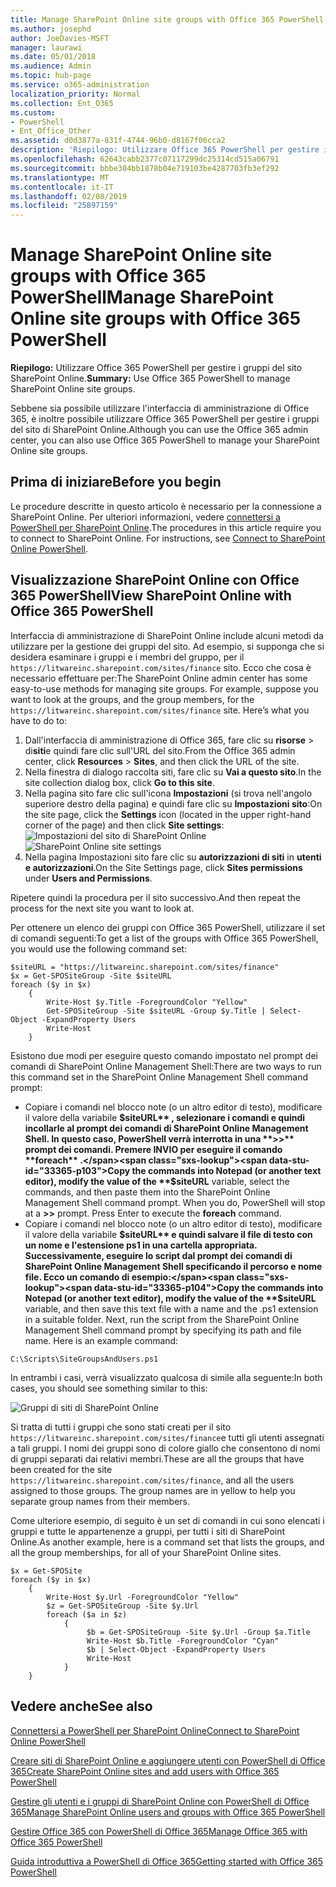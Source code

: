 ```yaml
---
title: Manage SharePoint Online site groups with Office 365 PowerShell
ms.author: josephd
author: JoeDavies-MSFT
manager: laurawi
ms.date: 05/01/2018
ms.audience: Admin
ms.topic: hub-page
ms.service: o365-administration
localization_priority: Normal
ms.collection: Ent_O365
ms.custom:
- PowerShell
- Ent_Office_Other
ms.assetid: d0d3877a-831f-4744-96b0-d8167f06cca2
description: 'Riepilogo: Utilizzare Office 365 PowerShell per gestire i gruppi del sito SharePoint Online.'
ms.openlocfilehash: 62643cabb2377c07117299dc25314cd515a06791
ms.sourcegitcommit: bbbe304bb1878b04e719103be4287703fb3ef292
ms.translationtype: MT
ms.contentlocale: it-IT
ms.lasthandoff: 02/08/2019
ms.locfileid: "25897159"
---
```

# <a name="manage-sharepoint-online-site-groups-with-office-365-powershell"></a><span data-ttu-id="33365-103">Manage SharePoint Online site groups with Office 365 PowerShell</span><span class="sxs-lookup"><span data-stu-id="33365-103">Manage SharePoint Online site groups with Office 365 PowerShell</span></span>

 <span data-ttu-id="33365-104">**Riepilogo:** Utilizzare Office 365 PowerShell per gestire i gruppi del sito SharePoint Online.</span><span class="sxs-lookup"><span data-stu-id="33365-104">**Summary:** Use Office 365 PowerShell to manage SharePoint Online site groups.</span></span>
  
<span data-ttu-id="33365-105">Sebbene sia possibile utilizzare l'interfaccia di amministrazione di Office 365, è inoltre possibile utilizzare Office 365 PowerShell per gestire i gruppi del sito di SharePoint Online.</span><span class="sxs-lookup"><span data-stu-id="33365-105">Although you can use the Office 365 admin center, you can also use Office 365 PowerShell to manage your SharePoint Online site groups.</span></span>

## <a name="before-you-begin"></a><span data-ttu-id="33365-106">Prima di iniziare</span><span class="sxs-lookup"><span data-stu-id="33365-106">Before you begin</span></span>

<span data-ttu-id="33365-p101">Le procedure descritte in questo articolo è necessario per la connessione a SharePoint Online. Per ulteriori informazioni, vedere [connettersi a PowerShell per SharePoint Online](https://docs.microsoft.com/en-us/powershell/sharepoint/sharepoint-online/connect-sharepoint-online?view=sharepoint-ps).</span><span class="sxs-lookup"><span data-stu-id="33365-p101">The procedures in this article require you to connect to SharePoint Online. For instructions, see [Connect to SharePoint Online PowerShell](https://docs.microsoft.com/en-us/powershell/sharepoint/sharepoint-online/connect-sharepoint-online?view=sharepoint-ps).</span></span>

## <a name="view-sharepoint-online-with-office-365-powershell"></a><span data-ttu-id="33365-109">Visualizzazione SharePoint Online con Office 365 PowerShell</span><span class="sxs-lookup"><span data-stu-id="33365-109">View SharePoint Online with Office 365 PowerShell</span></span>

<span data-ttu-id="33365-p102">Interfaccia di amministrazione di SharePoint Online include alcuni metodi da utilizzare per la gestione dei gruppi del sito. Ad esempio, si supponga che si desidera esaminare i gruppi e i membri del gruppo, per il `https://litwareinc.sharepoint.com/sites/finance` sito. Ecco che cosa è necessario effettuare per:</span><span class="sxs-lookup"><span data-stu-id="33365-p102">The SharePoint Online admin center has some easy-to-use methods for managing site groups. For example, suppose you want to look at the groups, and the group members, for the `https://litwareinc.sharepoint.com/sites/finance` site. Here’s what you have to do to:</span></span>

1. <span data-ttu-id="33365-113">Dall'interfaccia di amministrazione di Office 365, fare clic su **risorse** > di**siti**e quindi fare clic sull'URL del sito.</span><span class="sxs-lookup"><span data-stu-id="33365-113">From the Office 365 admin center, click **Resources** > **Sites**, and then click the URL of the site.</span></span>
2. <span data-ttu-id="33365-114">Nella finestra di dialogo raccolta siti, fare clic su **Vai a questo sito**.</span><span class="sxs-lookup"><span data-stu-id="33365-114">In the site collection dialog box, click **Go to this site**.</span></span>
3. <span data-ttu-id="33365-115">Nella pagina sito fare clic sull'icona **Impostazioni** (si trova nell'angolo superiore destro della pagina) e quindi fare clic su **Impostazioni sito**:</span><span class="sxs-lookup"><span data-stu-id="33365-115">On the site page, click the **Settings** icon (located in the upper right-hand corner of the page) and then click **Site settings**:</span></span><br/>
<span data-ttu-id="33365-116">![Impostazioni del sito di SharePoint Online](media/spo-site-settings.png)</span><span class="sxs-lookup"><span data-stu-id="33365-116">![SharePoint Online site settings](media/spo-site-settings.png)</span></span><br/>
4. <span data-ttu-id="33365-117">Nella pagina Impostazioni sito fare clic su **autorizzazioni di siti** in **utenti e autorizzazioni**.</span><span class="sxs-lookup"><span data-stu-id="33365-117">On the Site Settings page, click **Sites permissions** under **Users and Permissions**.</span></span>

<span data-ttu-id="33365-118">Ripetere quindi la procedura per il sito successivo.</span><span class="sxs-lookup"><span data-stu-id="33365-118">And then repeat the process for the next site you want to look at.</span></span>

<span data-ttu-id="33365-119">Per ottenere un elenco dei gruppi con Office 365 PowerShell, utilizzare il set di comandi seguenti:</span><span class="sxs-lookup"><span data-stu-id="33365-119">To get a list of the groups with Office 365 PowerShell, you would use the following command set:</span></span>

```
$siteURL = "https://litwareinc.sharepoint.com/sites/finance"
$x = Get-SPOSiteGroup -Site $siteURL
foreach ($y in $x)
    {
        Write-Host $y.Title -ForegroundColor "Yellow"
        Get-SPOSiteGroup -Site $siteURL -Group $y.Title | Select-Object -ExpandProperty Users
        Write-Host
    }
```

<span data-ttu-id="33365-120">Esistono due modi per eseguire questo comando impostato nel prompt dei comandi di SharePoint Online Management Shell:</span><span class="sxs-lookup"><span data-stu-id="33365-120">There are two ways to run this command set in the SharePoint Online Management Shell command prompt:</span></span>

- <span data-ttu-id="33365-p103">Copiare i comandi nel blocco note (o un altro editor di testo), modificare il valore della variabile **$siteURL** , selezionare i comandi e quindi incollarle al prompt dei comandi di SharePoint Online Management Shell. In questo caso, PowerShell verrà interrotta in una **>>** prompt dei comandi. Premere INVIO per eseguire il comando **foreach** .</span><span class="sxs-lookup"><span data-stu-id="33365-p103">Copy the commands into Notepad (or another text editor), modify the value of the **$siteURL** variable, select the commands, and then paste them into the SharePoint Online Management Shell command prompt. When you do, PowerShell will stop at a **>>** prompt. Press Enter to execute the **foreach** command.</span></span><br/>
- <span data-ttu-id="33365-p104">Copiare i comandi nel blocco note (o un altro editor di testo), modificare il valore della variabile **$siteURL** e quindi salvare il file di testo con un nome e l'estensione ps1 in una cartella appropriata. Successivamente, eseguire lo script dal prompt dei comandi di SharePoint Online Management Shell specificando il percorso e nome file. Ecco un comando di esempio:</span><span class="sxs-lookup"><span data-stu-id="33365-p104">Copy the commands into Notepad (or another text editor), modify the value of the **$siteURL** variable, and then save this text file with a name and the .ps1 extension in a suitable folder. Next, run the script from the SharePoint Online Management Shell command prompt by specifying its path and file name. Here is an example command:</span></span>

```
C:\Scripts\SiteGroupsAndUsers.ps1
```

<span data-ttu-id="33365-127">In entrambi i casi, verrà visualizzato qualcosa di simile alla seguente:</span><span class="sxs-lookup"><span data-stu-id="33365-127">In both cases, you should see something similar to this:</span></span>

![Gruppi di siti di SharePoint Online](media/SPO-site-groups.png)

<span data-ttu-id="33365-p105">Si tratta di tutti i gruppi che sono stati creati per il sito `https://litwareinc.sharepoint.com/sites/finance`e tutti gli utenti assegnati a tali gruppi. I nomi dei gruppi sono di colore giallo che consentono di nomi di gruppi separati dai relativi membri.</span><span class="sxs-lookup"><span data-stu-id="33365-p105">These are all the groups that have been created for the site `https://litwareinc.sharepoint.com/sites/finance`, and all the users assigned to those groups. The group names are in yellow to help you separate group names from their members.</span></span>

<span data-ttu-id="33365-131">Come ulteriore esempio, di seguito è un set di comandi in cui sono elencati i gruppi e tutte le appartenenze a gruppi, per tutti i siti di SharePoint Online.</span><span class="sxs-lookup"><span data-stu-id="33365-131">As another example, here is a command set that lists the groups, and all the group memberships, for all of your SharePoint Online sites.</span></span>

```
$x = Get-SPOSite
foreach ($y in $x)
    {
        Write-Host $y.Url -ForegroundColor "Yellow"
        $z = Get-SPOSiteGroup -Site $y.Url
        foreach ($a in $z)
            {
                 $b = Get-SPOSiteGroup -Site $y.Url -Group $a.Title 
                 Write-Host $b.Title -ForegroundColor "Cyan"
                 $b | Select-Object -ExpandProperty Users
                 Write-Host
            }
    }
```
    
## <a name="see-also"></a><span data-ttu-id="33365-132">Vedere anche</span><span class="sxs-lookup"><span data-stu-id="33365-132">See also</span></span>

[<span data-ttu-id="33365-133">Connettersi a PowerShell per SharePoint Online</span><span class="sxs-lookup"><span data-stu-id="33365-133">Connect to SharePoint Online PowerShell</span></span>](https://docs.microsoft.com/powershell/sharepoint/sharepoint-online/connect-sharepoint-online?view=sharepoint-ps)

[<span data-ttu-id="33365-134">Creare siti di SharePoint Online e aggiungere utenti con PowerShell di Office 365</span><span class="sxs-lookup"><span data-stu-id="33365-134">Create SharePoint Online sites and add users with Office 365 PowerShell</span></span>](create-sharepoint-sites-and-add-users-with-powershell.md)

[<span data-ttu-id="33365-135">Gestire gli utenti e i gruppi di SharePoint Online con PowerShell di Office 365</span><span class="sxs-lookup"><span data-stu-id="33365-135">Manage SharePoint Online users and groups with Office 365 PowerShell</span></span>](manage-sharepoint-users-and-groups-with-powershell.md)

[<span data-ttu-id="33365-136">Gestire Office 365 con PowerShell di Office 365</span><span class="sxs-lookup"><span data-stu-id="33365-136">Manage Office 365 with Office 365 PowerShell</span></span>](manage-office-365-with-office-365-powershell.md)
  
[<span data-ttu-id="33365-137">Guida introduttiva a PowerShell di Office 365</span><span class="sxs-lookup"><span data-stu-id="33365-137">Getting started with Office 365 PowerShell</span></span>](getting-started-with-office-365-powershell.md)

